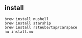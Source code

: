 
## install

```
brew install nushell
brew install starship
brew install rsteube/tap/carapace
nu install.nu
```
